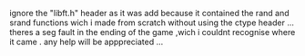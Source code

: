 ignore the "libft.h" header as it was add because it contained the rand and srand functions wich i made from scratch without using the ctype header ...
theres a seg fault in the ending of the game ,wich i couldnt recognise where it came .
any help will be apppreciated ...
